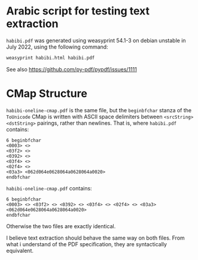 # Arabic script for testing text extraction

`habibi.pdf` was generated using weasyprint 54.1-3 on debian unstable in July 2022, using the following command:

```bash
weasyprint habibi.html habibi.pdf
```

See also https://github.com/py-pdf/pypdf/issues/1111

# CMap Structure

`habibi-oneline-cmap.pdf` is the same file, but the `beginbfchar` stanza of the `ToUnicode` CMap is written with ASCII space delimiters between `<srcString> <dstString>` pairings, rather than newlines.  That is, where `habibi.pdf` contains:

```
6 beginbfchar
<0003> <>
<03f2> <>
<0392> <>
<03f4> <>
<02f4> <>
<03a3> <062d064e0628064a0628064a0020>
endbfchar
```

`habibi-oneline-cmap.pdf` contains:

```
6 beginbfchar
<0003> <> <03f2> <> <0392> <> <03f4> <> <02f4> <> <03a3> <062d064e0628064a0628064a0020>
endbfchar
```

Otherwise the two files are exactly identical.

I believe text extraction should behave the same way on both files.
From what i understand of the PDF specification, they are syntactically equivalent.
